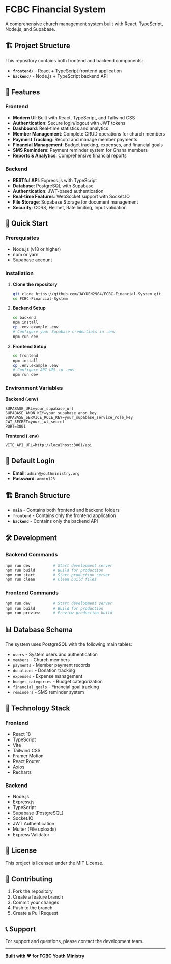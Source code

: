 # FCBC Financial System

A comprehensive church management system built with React, TypeScript, Node.js, and Supabase.

## 🏗️ Project Structure

This repository contains both frontend and backend components:

- **`frontend/`** - React + TypeScript frontend application
- **`backend/`** - Node.js + TypeScript backend API

## 🌟 Features

### Frontend
- **Modern UI**: Built with React, TypeScript, and Tailwind CSS
- **Authentication**: Secure login/logout with JWT tokens
- **Dashboard**: Real-time statistics and analytics
- **Member Management**: Complete CRUD operations for church members
- **Payment Tracking**: Record and manage member payments
- **Financial Management**: Budget tracking, expenses, and financial goals
- **SMS Reminders**: Payment reminder system for Ghana members
- **Reports & Analytics**: Comprehensive financial reports

### Backend
- **RESTful API**: Express.js with TypeScript
- **Database**: PostgreSQL with Supabase
- **Authentication**: JWT-based authentication
- **Real-time Features**: WebSocket support with Socket.IO
- **File Storage**: Supabase Storage for document management
- **Security**: CORS, Helmet, Rate limiting, Input validation

## 🚀 Quick Start

### Prerequisites
- Node.js (v18 or higher)
- npm or yarn
- Supabase account

### Installation

1. **Clone the repository**
   ```bash
   git clone https://github.com/JAYDEN2904/FCBC-Financial-System.git
   cd FCBC-Financial-System
   ```

2. **Backend Setup**
   ```bash
   cd backend
   npm install
   cp .env.example .env
   # Configure your Supabase credentials in .env
   npm run dev
   ```

3. **Frontend Setup**
   ```bash
   cd frontend
   npm install
   cp .env.example .env
   # Configure API URL in .env
   npm run dev
   ```

### Environment Variables

**Backend (.env)**
```env
SUPABASE_URL=your_supabase_url
SUPABASE_ANON_KEY=your_supabase_anon_key
SUPABASE_SERVICE_ROLE_KEY=your_supabase_service_role_key
JWT_SECRET=your_jwt_secret
PORT=3001
```

**Frontend (.env)**
```env
VITE_API_URL=http://localhost:3001/api
```

## 📱 Default Login

- **Email**: `admin@youthministry.org`
- **Password**: `admin123`

## 🏗️ Branch Structure

- **`main`** - Contains both frontend and backend folders
- **`frontend`** - Contains only the frontend application
- **`backend`** - Contains only the backend API

## 🛠️ Development

### Backend Commands
```bash
npm run dev          # Start development server
npm run build        # Build for production
npm run start        # Start production server
npm run clean        # Clean build files
```

### Frontend Commands
```bash
npm run dev          # Start development server
npm run build        # Build for production
npm run preview      # Preview production build
```

## 📊 Database Schema

The system uses PostgreSQL with the following main tables:
- `users` - System users and authentication
- `members` - Church members
- `payments` - Member payment records
- `donations` - Donation tracking
- `expenses` - Expense management
- `budget_categories` - Budget categorization
- `financial_goals` - Financial goal tracking
- `reminders` - SMS reminder system

## 🔧 Technology Stack

### Frontend
- React 18
- TypeScript
- Vite
- Tailwind CSS
- Framer Motion
- React Router
- Axios
- Recharts

### Backend
- Node.js
- Express.js
- TypeScript
- Supabase (PostgreSQL)
- Socket.IO
- JWT Authentication
- Multer (File uploads)
- Express Validator

## 📄 License

This project is licensed under the MIT License.

## 🤝 Contributing

1. Fork the repository
2. Create a feature branch
3. Commit your changes
4. Push to the branch
5. Create a Pull Request

## 📞 Support

For support and questions, please contact the development team.

---

**Built with ❤️ for FCBC Youth Ministry**

